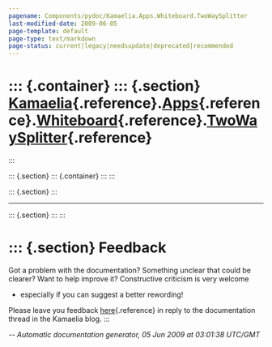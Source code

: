 ```yaml
---
pagename: Components/pydoc/Kamaelia.Apps.Whiteboard.TwoWaySplitter
last-modified-date: 2009-06-05
page-template: default
page-type: text/markdown
page-status: current|legacy|needsupdate|deprecated|recommended
---
```

::: {.container}
::: {.section}
[Kamaelia](/Components/pydoc/Kamaelia.html){.reference}.[Apps](/Components/pydoc/Kamaelia.Apps.html){.reference}.[Whiteboard](/Components/pydoc/Kamaelia.Apps.Whiteboard.html){.reference}.[TwoWaySplitter](/Components/pydoc/Kamaelia.Apps.Whiteboard.TwoWaySplitter.html){.reference}
=======================================================================================================================================================================================================================================================================================
:::

::: {.section}
::: {.container}
:::
:::

::: {.section}
:::

------------------------------------------------------------------------

::: {.section}
:::
:::

::: {.section}
Feedback
========

Got a problem with the documentation? Something unclear that could be
clearer? Want to help improve it? Constructive criticism is very welcome
- especially if you can suggest a better rewording!

Please leave you feedback
[here](../../../cgi-bin/blog/blog.cgi?rm=viewpost&nodeid=1142023701){.reference}
in reply to the documentation thread in the Kamaelia blog.
:::

*\-- Automatic documentation generator, 05 Jun 2009 at 03:01:38 UTC/GMT*
